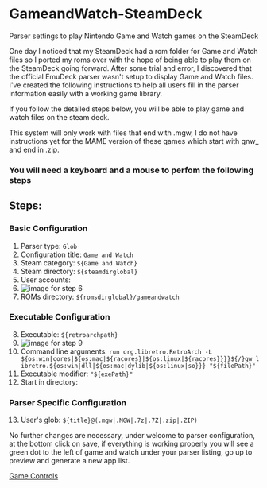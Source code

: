 # GameandWatch-SteamDeck

Parser settings to play Nintendo Game and Watch games on the SteamDeck

One day I noticed that my SteamDeck had a rom folder for Game and Watch files so I ported my roms over with the hope of being able to play them on the SteamDeck going forward. After some trial and error, I discovered that the official EmuDeck parser wasn't setup to display Game and Watch files. I've created the following instructions to help all users fill in the parser information easily with a working game library. 

If you follow the detailed steps below, you will be able to play game and watch files on the steam deck. 

This system will only work with files that end with .mgw, I do not have instructions yet for the MAME version of these games which start with gnw_ and end in .zip. 

### You will need a keyboard and a mouse to perfom the following steps

## Steps:
### Basic Configuration
1. Parser type: `Glob`
2. Configuration title: `Game and Watch`
3. Steam category: `${Game and Watch}`
4. Steam directory: `${steamdirglobal}`
5. User accounts: 
6. ![image for step 6](https://kndafst.com/wp-content/uploads/2023/01/step9.png)
7. ROMs directory: `${romsdirglobal}/gameandwatch`

### Executable Configuration
8. Executable: `${retroarchpath}`
9. ![image for step 9](https://kndafst.com/wp-content/uploads/2023/01/step6.png)
10. Command line arguments: `run org.libretro.RetroArch -L ${os:win|cores|${os:mac|${racores}|${os:linux|${racores}}}}${/}gw_libretro.${os:win|dll|${os:mac|dylib|${os:linux|so}}} "${filePath}"`
11. Executable modifier: `"${exePath}"`
12. Start in directory: 

### Parser Specific Configuration
13. User's glob: `${title}@(.mgw|.MGW|.7z|.7Z|.zip|.ZIP)`

No further changes are necessary, under welcome to parser configuration, at the bottom click on save, if everything is working properly you will see a green dot to the left of game and watch under your parser listing, go up to preview and generate a new app list.

[Game Controls](/Game_Controls.md)


